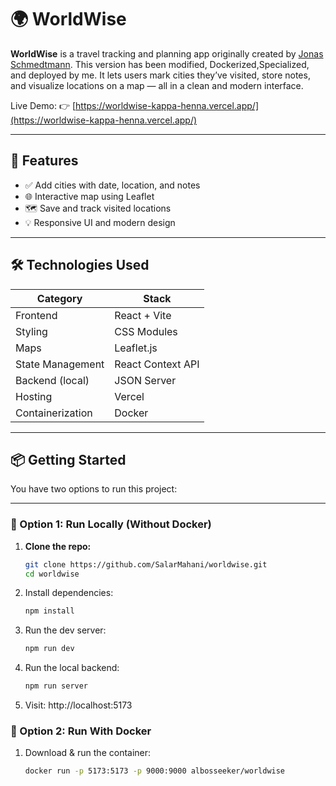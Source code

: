 # 🌍 WorldWise

**WorldWise** is a travel tracking and planning app originally created by [Jonas Schmedtmann](https://github.com/jonasschmedtmann). This version has been modified, Dockerized,Specialized, and deployed by me.
It lets users mark cities they’ve visited, store notes, and visualize locations on a map — all in a clean and modern interface.

Live Demo: 👉 [https://worldwise-kappa-henna.vercel.app/](https://worldwise-kappa-henna.vercel.app/)

---

## 🚀 Features

- ✅ Add cities with date, location, and notes
- 🌐 Interactive map using Leaflet
- 🗺 Save and track visited locations
- 💡 Responsive UI and modern design

---

## 🛠️ Technologies Used

| Category | Stack |
|---------|-------|
| Frontend | React + Vite |
| Styling |  CSS Modules |
| Maps | Leaflet.js |
| State Management | React Context API |
| Backend (local) | JSON Server |
| Hosting | Vercel |
| Containerization | Docker |

---

## 📦 Getting Started

You have two options to run this project:

---

### 🔧 Option 1: Run Locally (Without Docker)

1. **Clone the repo:**
   ```bash
   git clone https://github.com/SalarMahani/worldwise.git
   cd worldwise
   
2. Install dependencies:
   ```bash
   npm install
   
3. Run the dev server:
   ```bash
   npm run dev
   
4. Run the local backend:
   ```bash
   npm run server
   
5. Visit: http://localhost:5173


### 🔧 Option 2: Run With Docker

1. Download & run the container:
   ```bash
   docker run -p 5173:5173 -p 9000:9000 albosseeker/worldwise


